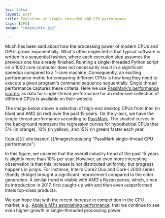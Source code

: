 ```yaml
---
toc: false
layout: post
title: Evolution of single-threaded x86 CPU performance
tags: [CPU]
image: "images/die.jpg"

---
```


Much has been said about how the processing power of modern CPUs and GPUs grows exponentially. 
What's often neglected is that typical software is written in a sequential fashion, where each execution step assumes the previous one has already finished. 
Running a single-threaded Python script on a 1000 core computer does not necessarily result in a significant speedup compared to a 1-core machine.
Consequently, an exciting performance metric for comparing different CPUs is how long they need to execute a given program's command sequence sequentially.
Single thread performance captures these criteria. 
Here we use [PassMark's performance scores](https://www.passmark.com/), as data for single-thread performance for an extensive collection of different CPUs is available on their website. 

The image below shows a selection of high-end desktop CPUs from Intel (in blue) and AMD (in red) over the past 15 years. On the y-axis, we have the single-thread performance according to [PassMark](https://www.passmark.com/).
The shaded curves in the background represent the regression curves for hypothetical CPUs that 5% (in orange), 10% (in yellow), and 15% (in green) faster each year.

![cpus]({{ site.baseurl }}/images/cpus.png "PassMark single-thread CPU performance")

In this figure, we observe that the overall industry trend of the past 15 years is slightly more than 10% per year. 
However, an even more interesting observation is that this increase is not distributed uniformly, but progress happens in jumps.
For instance, Intel's Core2 Duo and Core-i 2000 series (Sandy-Bridge) brought a significant improvement compared to the older generation. A similar trend is visible with AMD's Ryzen series, which, since its introduction in 2017, first caught-up with and then even outperformed Intels top-class products.

We can hope that with the recent increase in competition in the CPU market, e.g., [Apple's M1's astonishing performance](https://www.anandtech.com/show/16252/mac-mini-apple-m1-tested/2), that we continue to see even higher growth in single-threaded processing power.